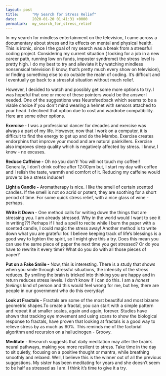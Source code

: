 ```yaml
---
layout: post
title:      "My Search for Stress Relief"
date:       2020-01-20 01:41:31 +0000
permalink:  my_search_for_stress_relief
---
```



In my search for mindless entertainment on the television, I came across a documentary about stress and its effects on mental and physical health. This is ironic, since I the goal of my search was a break from a stressful coding project. Considering my current situation ( looking for a job in a new career path, running low on funds, imposter syndrome) the stress level is pretty high. I do my best to try and alleviate it by watching mindless nonsensical television (I know, that’s pretty much every show on television), or finding something else to do outside the realm of coding. It’s difficult and I eventually go back to a stressful situation without much relief. 
 
However, I decided to watch and possibly get some more options to try. I was hopeful that one or more of these pointers would be the answer I needed. One of the suggestions was Neurofeedback which seems to be a viable choice if you don't mind wearing a helmet with sensors attached to your head. I declined that option due to cost and wardrobe compatibility. Here are some other options.
 
**Exercise -** I was a professional dancer for decades and exercise was always a part of my life. However, now that I work on a computer, it is difficult to find the energy to get up and do the Mambo. Exercise creates endorphins that improve your mood and are natural painkillers. Exercise also improves sleep quality which is negatively affected by stress. I know, I know - no excuses.
 
**Reduce Caffeine -** Oh no you don’t! You will not touch my coffee!! Generally,  I don’t drink coffee after 12:00pm but, I start my day with coffee and I relish the taste, warmth and comfort of it. Reducing my caffeine would prove to be a stress inducer!
 
**Light a Candle -** Aromatherapy is nice. I like the smell of certain scented candles. If the smell is not so acrid or potent, they  are soothing for a short period of time. For some quick stress relief, with a nice glass of wine - perhaps. 
 
**Write it Down -** One method calls for writing down the things that are stressing you. I am already stressed. Why in the world would I want to see it in writing??! Perhaps if I had a  spell to recite while I burn the paper with a scented candle, I could magic the stress away! Another method is to write down what you are grateful for. I believe keeping track of life’s blessings is a good way to lighten the spirit, so I might give this a try. Does this mean you can use the same piece of paper the next time you get stressed? Or do you have to rewrite it every time? What do you do with all those pieces of paper?
 
**Put on a Fake Smile -** Now, this is interesting. There is a study that shows when you smile through stressful situations, the intensity of the stress reduces. By smiling the brain is tricked into thinking you are happy and in return reduces stress levels. I don’t know if I can do this. I am a *honest feelings* kind of person and this would feel wrong for me,  but hey, there are people in our government who do this everyday!
 
**Look at Fractals -** Fractals are some of the most beautiful and most bizarre geometric shapes.To create a fractal, you can start with a simple pattern and repeat it at smaller scales, again and again, forever. Studies have shown that tracking eye movement and using scans to show the biological response to fractals, have proven that looking at fractals is a good way to relieve stress by as much as 60%. This reminds me of the factorial algorithm and recursion on a hallucinogen - Groovy. 
 
**Meditate -** Research suggests that daily meditation may alter the brain’s neural pathways, making you more resilient to stress. Take time in the day to sit quietly, focusing on a positive thought or mantra, while breathing smoothly and relaxed. Well, I believe this is the winner out of all the previous suggestions. My sister has been meditating for years and she doesn’t seem to be half as stressed as I am. I think it’s time to give it a try. 
